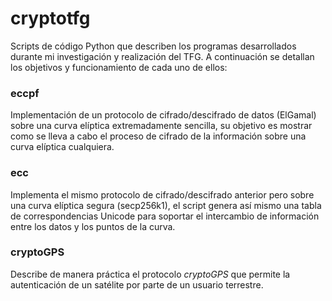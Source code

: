 # cryptotfg
Scripts de código Python que describen los programas desarrollados durante mi investigación y realización del TFG. A continuación se detallan los objetivos y funcionamiento de cada uno de ellos:

### eccpf
Implementación de un protocolo de cifrado/descifrado de datos (ElGamal) sobre una curva elíptica extremadamente sencilla, su objetivo es mostrar como se lleva a cabo el proceso de cifrado de la información sobre una curva elíptica cualquiera.

### ecc
Implementa el mismo protocolo de cifrado/descifrado anterior pero sobre una curva elíptica segura (secp256k1), el script genera así mismo una tabla de correspondencias Unicode para soportar el intercambio de información entre los datos y los puntos de la curva.

### cryptoGPS
Describe de manera práctica el protocolo *cryptoGPS* que permite la autenticación de un satélite por parte de un usuario terrestre.
